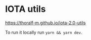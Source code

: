 # IOTA utils

https://thoralf-m.github.io/iota-2.0-utils

To run it locally run `yarn && yarn dev`.
